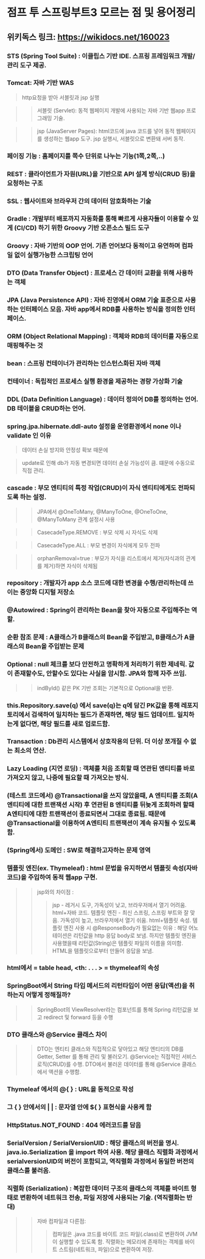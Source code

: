 # 점프 투 스프링부트3 모르는 점 및 용어정리

## 위키독스 링크: https://wikidocs.net/160023


### STS (Spring Tool Suite) : 이클립스 기반 IDE. 스프링 프레임워크 개발/관리 도구 제공.


### Tomcat: 자바 기반 WAS

> http요청을 받아 서블릿과 jsp 실행
 
>> 서블릿 (Servlet): 동적 웹페이지 개발에 사용되는 자바 기반 웹app 프로그래밍 기술.
  
>> jsp (JavaServer Pages): html코드에 java 코드를 넣어 동적 웹페이지를 생성하는 웹app 도구. jsp 실행시, 서블릿으로 변환돼 서버 동작.


### 페이징 기능 : 홈페이지를 쪽수 단위로 나누는 기능(1쪽,2쪽,..)


### REST : 클라이언트가 자원(URL)을 기반으로 API 설계 방식(CRUD 등)을 요청하는 구조


### SSL : 웹사이트와 브라우저 간의 데이터 암호화하는 기술


### Gradle : 개발부터 배포까지 자동화를 통해 빠르게 사용자들이 이용할 수 있게 (CI/CD) 하기 위한 Groovy 기반 오픈소스 빌드 도구


### Groovy : 자바 기반의 OOP 언어. 기존 언어보다 동적이고 유연하며 컴파일 없이 실행가능한 스크립팅 언어


### DTO (Data Transfer Object) : 프로세스 간 데이터 교환을 위해 사용하는 객체


### JPA (Java Persistence API) : 자바 진영에서 ORM 기술 표준으로 사용하는 인터페이스 모음. 자바 app에서 RDB를 사용하는 방식을 정의한 인터페이스.


### ORM (Object Relational Mapping) : 객체와 RDB의 데이터를 자동으로 매핑해주는 것


### bean : 스프링 컨테이너가 관리하는 인스턴스화된 자바 객체


### 컨테이너 : 독립적인 프로세스 실행 환경을 제공하는 경량 가상화 기술


### DDL (Data Definition Language) : 데이터 정의어 DB를 정의하는 언어. DB 테이블을 CRUD하는 언어.


### spring.jpa.hibernate.ddl-auto 설정을 운영환경에서 none 이나 validate 인 이유 

> 데이터 손실 방지와 안정성 확보 때문에
 
> update로 인해 db가 자동 변경되면 데이터 손실 가능성이 큼. 떄문에 수동으로 직접 관리.


### cascade : 부모 엔티티의 특정 작업(CRUD)이 자식 엔티티에게도 전파되도록 하는 설정.

>> JPA에서 @OneToMany, @ManyToOne, @OneToOne, @ManyToMany 관계 설정시 사용
 
>> CasecadeType.REMOVE : 부모 삭제 시 자식도 삭제

>> CasecadeType.ALL : 부모 변경이 자식에게 모두 전파
 
>> orphanRemoval=true : 부모가 자식을 리스트에서 제거(자식과의 관계를 제거)하면 자식이 삭제됨
 

### repository : 개발자가 app 소스 코드에 대한 변경을 수행/관리하는데 쓰이는 중앙화 디지털 저장소

### @Autowired : Spring이 관리하는 Bean을 찾아 자동으로 주입해주는 역할.

### 순환 참조 문제 : A클래스가 B클래스의 Bean을 주입받고, B클래스가 A클래스의 Bean을 주입받는 문제

### Optional<T> :  null 체크를 보다 안전하고 명확하게 처리하기 위한 제네릭. 값이 존재할수도, 안할수도 있다는 사실을 암시함. JPA와 함께 자주 쓰임.

>> indById() 같은 PK 기반 조회는 기본적으로 Optional<T>을 반환.

### this.Repository.save(q) 에서 save(q)는 q에 담긴 PK값을 통해 레포지토리에서 검색하여 일치하는 필드가 존재하면, 해당 필드 업데이트. 일치하는게 없다면, 해당 필드를 새로 업로드함.

### Transaction : Db관리 시스템에서 상호작용의 단위. 더 이상 쪼개질 수 없는 최소의 연산.

### Lazy Loading (지연 로딩) : 객체를 처음 조회할 때 연관된 엔티티를 바로 가져오지 않고, 나중에 필요할 때 가져오는 방식.

### (테스트 코드에서) @Transactional을 쓰지 않았을때, A 엔티티를 조회(A엔티티에 대한 트랜잭션 시작) 후 연관된 B 엔티티를 뒤늦게 조회하려 할때 A엔티티에 대한 트랜잭션이 종료되면서 그대로 종료됨. 때문에 @Transactional을 이용하여 A엔티티 트랜잭션이 계속 유지될 수 있도록 함.

### (Spring에서) 도메인 : SW로 해결하고자하는 문제 영역

### 템플릿 엔진(ex. Thymeleaf) : html 문법을 유지하면서 템플릿 속성(자바 코드)을 주입하여 동적 웹app 구현.
>> jsp와의 차이점 :
>>> jsp - 레거시 도구, 가독성이 낮고, 브라우저에서 열기 어려움. html+자바 코드.
>>> 템플릿 엔진 - 최신 스프링, 스프링 부트와 잘 맞음. 가독성이 높고, 브라우저에서 열기 쉬움. html+템플릿 속성.
>> 템플릿 엔진 사용 시 @ResponseBody가 필요없는 이유 : 해당 어노테이션은 리턴값을 http 응답 body로 보냄. 하지만 템플릿 엔진을 사용했을때 리턴값(String)은 템플릿 파일의 이름을 의미함. HTML을 템플릿으로부터 만들어 응답을 보냄.


### html에서 <th> = table head, <th: . . . > = thymeleaf의 속성


### SpringBoot에서 String 타입 메서드의 리턴타입이 어떤 응답(액션)을 취하는지 어떻게 정해질까?
>> SpringBoot의 ViewResolver라는 컴포넌트를 통해 Spring 리턴값을 보고 redirect 및 forward 등을 수행


### DTO 클래스와 @Service 클래스 차이
>> DTO는 엔티티 클래스와 직접적으로 닿아있고 해당 엔티티의 DB를 Getter, Setter 를 통해 관리 및 불러오기. @Service는 직접적인 서비스 로직(CRUD)를 수행.
>> DTO에서 불러온 데이터를 통해 @Service 클래스에서 액션을 수행함.


### Thymeleaf 에서의 @{ } : URL을 동적으로 작성

### 그 { } 안에서의 | | : 문자열 안에 ${ } 표현식을 사용케 함


### HttpStatus.NOT_FOUND : 404 에러코드를 담음


### SerialVersion / SerialVersionUID : 해당 클래스의 버전을 명시. java.io.Serialization 을 import 하여 사용. 해당 클래스 직렬화 과정에서 serialversionUID의 버전이 포함되고, 역직렬화 과정에서 동일한 버전의 클래스를 불러옴.


### 직렬화 (Serialization) : 복잡한 데이터 구조의 클래스의 객체를 바이트 형태로 변환하여 네트워크 전송, 파일 저장에 사용되는 기술. (역직렬화는 반대)
>> 자바 컴파일과 다른점: 
>>> 컴파일은 .java 코드를 바이트 코드 파일(.class)로 변환하여 JVM이 실행할 수 있도록 함. 
>>> 직렬화는 메모리에 존재하는 객체를 바이트 스트림(네트워크, 파일)으로 변환하여 저장.

